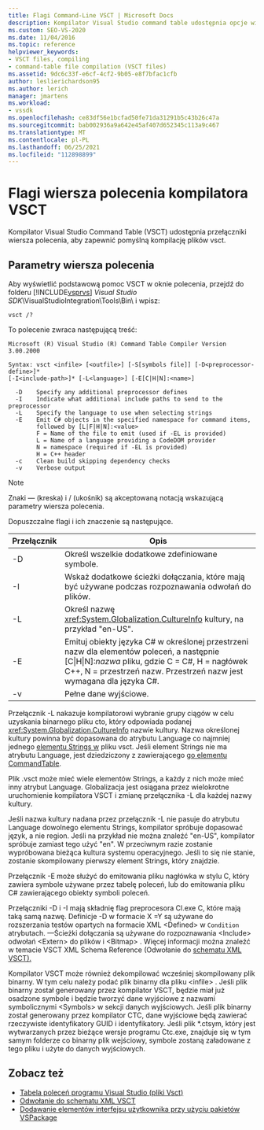 ```yaml
---
title: Flagi Command-Line VSCT | Microsoft Docs
description: Kompilator Visual Studio command table udostępnia opcje wiersza polecenia w celu zapewnienia pomyślnej kompilacji plików vsct.
ms.custom: SEO-VS-2020
ms.date: 11/04/2016
ms.topic: reference
helpviewer_keywords:
- VSCT files, compiling
- command-table file compilation (VSCT files)
ms.assetid: 9dc6c33f-e6cf-4cf2-9b05-e8f7bfac1cfb
author: leslierichardson95
ms.author: lerich
manager: jmartens
ms.workload:
- vssdk
ms.openlocfilehash: ce83df56e1bcfad50fe71da31291b5c43b26c47a
ms.sourcegitcommit: bab002936a9a642e45af407d652345c113a9c467
ms.translationtype: MT
ms.contentlocale: pl-PL
ms.lasthandoff: 06/25/2021
ms.locfileid: "112898899"
---
```

# <a name="vsct-compiler-command-line-flags"></a>Flagi wiersza polecenia kompilatora VSCT
Kompilator Visual Studio Command Table (VSCT) udostępnia przełączniki wiersza polecenia, aby zapewnić pomyślną kompilację plików vsct.

## <a name="command-line-parameters"></a>Parametry wiersza polecenia
 Aby wyświetlić podstawową pomoc VSCT w oknie polecenia, przejdź do folderu [!INCLUDE[vsprvs](../../code-quality/includes/vsprvs_md.md)]  *Visual Studio SDK*\VisualStudioIntegration\Tools\Bin\ i wpisz:

```
vsct /?
```

 To polecenie zwraca następującą treść:

```
Microsoft (R) Visual Studio (R) Command Table Compiler Version 3.00.2000

Syntax: vsct <infile> [<outfile>] [-S[symbols file]] [-D<preprocessor-define>]*
[-I<include-path>]* [-L<language>] [-E[C|H|N]:<name>]

  -D    Specify any additional preprocessor defines
  -I    Indicate what additional include paths to send to the preprocessor
  -L    Specify the language to use when selecting strings
  -E    Emit C# objects in the specified namespace for command items,
        followed by [L|F|H|N]:<value>
        F = Name of the file to emit (used if -EL is provided)
        L = Name of a language providing a CodeDOM provider
        N = namespace (required if -EL is provided)
        H = C++ header
  -c    Clean build skipping dependency checks
  -v    Verbose output
```

> [!NOTE]
> Znaki — (kreska) i / (ukośnik) są akceptowaną notacją wskazującą parametry wiersza polecenia.

 Dopuszczalne flagi i ich znaczenie są następujące.

|Przełącznik|Opis|
|------------|-----------------|
|-D|Określ wszelkie dodatkowe zdefiniowane symbole.|
|-I|Wskaż dodatkowe ścieżki dołączania, które mają być używane podczas rozpoznawania odwołań do plików.|
|-L|Określ nazwę <xref:System.Globalization.CultureInfo> kultury, na przykład "en-US".|
|-E|Emituj obiekty języka C# w określonej przestrzeni nazw dla elementów poleceń, a następnie [C&#124;H&#124;N]:*nazwa* pliku, gdzie C = C#, H = nagłówek C++, N = przestrzeń nazw. Przestrzeń nazw jest wymagana dla języka C#.|
|-v|Pełne dane wyjściowe.|

 Przełącznik -L nakazuje kompilatorowi wybranie grupy ciągów w celu uzyskania binarnego pliku cto, który odpowiada podanej <xref:System.Globalization.CultureInfo> nazwie kultury. Nazwa określonej kultury powinna być dopasowana do atrybutu Language co najmniej jednego [elementu Strings w](../../extensibility/strings-element.md) pliku vsct. Jeśli element Strings nie ma atrybutu Language, jest dziedziczony z zawierającego [go elementu CommandTable](../../extensibility/commandtable-element.md).

 Plik .vsct może mieć wiele elementów Strings, a każdy z nich może mieć inny atrybut Language. Globalizacja jest osiągana przez wielokrotne uruchomienie kompilatora VSCT i zmianę przełącznika -L dla każdej nazwy kultury.

 Jeśli nazwa kultury nadana przez przełącznik -L nie pasuje do atrybutu Language dowolnego elementu Strings, kompilator spróbuje dopasować język, a nie region. Jeśli na przykład nie można znaleźć "en-US", kompilator spróbuje zamiast tego użyć "en". W przeciwnym razie zostanie wypróbowana bieżąca kultura systemu operacyjnego. Jeśli to się nie stanie, zostanie skompilowany pierwszy element Strings, który znajdzie.

 Przełącznik -E może służyć do emitowania pliku nagłówka w stylu C, który zawiera symbole używane przez tabelę poleceń, lub do emitowania pliku C# zawierającego obiekty symboli poleceń.

 Przełączniki -D i -I mają składnię flag preprocesora Cl.exe C, które mają taką samą nazwę. Definicje -D w formacie X =Y są używane do rozszerzania testów opartych na formacie XML \<Defined> w `Condition` atrybutach. —Ścieżki dołączania są używane do rozpoznawania \<Include> odwołań \<Extern> do plików i \<Bitmap> . Więcej informacji można znaleźć w temacie VSCT XML Schema Reference (Odwołanie do [schematu XML VSCT).](../../extensibility/vsct-xml-schema-reference.md)

 Kompilator VSCT może również dekompilować wcześniej skompilowany plik binarny. W tym celu należy podać plik binarny dla pliku \<infile> .   Jeśli plik binarny został generowany przez kompilator VSCT, będzie miał już osadzone symbole i będzie tworzyć dane wyjściowe z nazwami symbolicznymi \<Symbols> w sekcji danych wyjściowych. Jeśli plik binarny został generowany przez kompilator CTC, dane wyjściowe będą zawierać rzeczywiste identyfikatory GUID i identyfikatory. Jeśli plik *.ctsym, który jest wytwarzanych przez bieżące wersje programu Ctc.exe, znajduje się w tym samym folderze co binarny plik wejściowy, symbole zostaną załadowane z tego pliku i użyte do danych wyjściowych.

## <a name="see-also"></a>Zobacz też
- [Tabela poleceń programu Visual Studio (pliki Vsct)](../../extensibility/internals/visual-studio-command-table-dot-vsct-files.md)
- [Odwołanie do schematu XML VSCT](../../extensibility/vsct-xml-schema-reference.md)
- [Dodawanie elementów interfejsu użytkownika przy użyciu pakietów VSPackage](../../extensibility/internals/how-vspackages-add-user-interface-elements.md)
